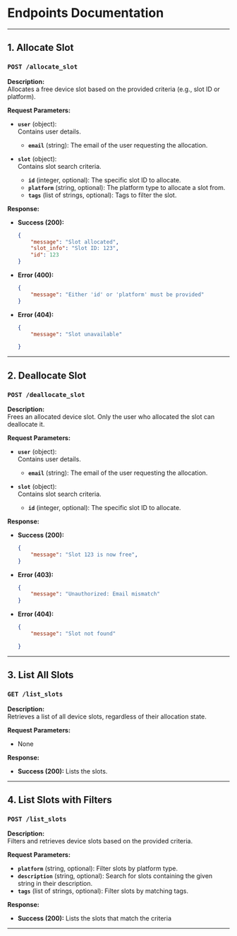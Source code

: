 # Endpoints Documentation

---

## 1. Allocate Slot

### `POST /allocate_slot`

**Description:**  
Allocates a free device slot based on the provided criteria (e.g., slot ID or platform).

**Request Parameters:**
- **`user`** (object):  
  Contains user details.  
  - **`email`** (string): The email of the user requesting the allocation.

- **`slot`** (object):  
  Contains slot search criteria.  
  - **`id`** (integer, optional): The specific slot ID to allocate.  
  - **`platform`** (string, optional): The platform type to allocate a slot from.  
  - **`tags`** (list of strings, optional): Tags to filter the slot.

**Response:**
- **Success (200):**
  ```json
  {
      "message": "Slot allocated",
      "slot_info": "Slot ID: 123",
      "id": 123
  }

- **Error (400):**
  ```json
  {
      "message": "Either 'id' or 'platform' must be provided"
  }

- **Error (404):**
  ```json
  {
      "message": "Slot unavailable"

  }    

---

## 2. Deallocate Slot

### `POST /deallocate_slot`

**Description:**  
Frees an allocated device slot. Only the user who allocated the slot can deallocate it.

**Request Parameters:**
- **`user`** (object):  
  Contains user details.  
  - **`email`** (string): The email of the user requesting the allocation.

- **`slot`** (object):  
  Contains slot search criteria.  
  - **`id`** (integer, optional): The specific slot ID to allocate.  
  
**Response:**
- **Success (200):**
  ```json
  {
      "message": "Slot 123 is now free",
  }

- **Error (403):**
  ```json
  {
      "message": "Unauthorized: Email mismatch"
  }

- **Error (404):**
  ```json
  {
      "message": "Slot not found"

  }    

---

## 3. List All Slots

### `GET /list_slots`

**Description:**  
Retrieves a list of all device slots, regardless of their allocation state.

**Request Parameters:**
- None  
  
**Response:**
- **Success (200):**
  Lists the slots.   

---

## 4. List Slots with Filters

### `POST /list_slots`

**Description:**  
Filters and retrieves device slots based on the provided criteria.

**Request Parameters:**
- **`platform`** (string, optional): Filter slots by platform type.
- **`description`** (string, optional): Search for slots containing the given string in their description.
- **`tags`** (list of strings, optional): Filter slots by matching tags.

**Response:**
- **Success (200):**
  Lists the slots that match the criteria

---